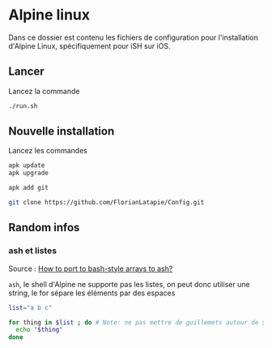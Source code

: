 # Alpine linux

Dans ce dossier est contenu les fichiers de configuration pour l'installation d'Alpine Linux, spécifiquement pour iSH
sur iOS.

## Lancer

Lancez la commande

```sh
./run.sh 
```

## Nouvelle installation

Lancez les commandes

```sh
apk update
apk upgrade

apk add git

git clone https://github.com/FlorianLatapie/Config.git
```

## Random infos

### ash et listes

Source : [How to port to bash-style arrays to ash?](https://unix.stackexchange.com/questions/384614/how-to-port-to-bash-style-arrays-to-ash)

`ash`, le shell d'Alpine ne supporte pas les listes, on peut donc utiliser une string, le for sépare les éléments par des espaces

```sh
list="a b c"

for thing in $list ; do # Note: ne pas mettre de guillemets autour de $services ici.
  echo "$thing"
done
```
